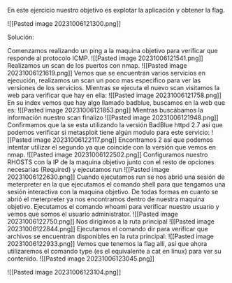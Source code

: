 En este ejercicio nuestro objetivo es explotar la aplicación y obtener la flag.

![[Pasted image 20231006121300.png]]

Solución:

Comenzamos realizando un ping a la maquina objetivo para verificar que responde al protocolo ICMP.
![[Pasted image 20231006121541.png]]
Realizamos un scan de los puertos con nmap.
![[Pasted image 20231006121619.png]]
Vemos que se encuentran varios servicios en ejecución, realizamos un scan un poco mas especifico para ver las versiones de los servicios.
Mientras se ejecuta el nuevo scan visitamos la web para verificar que hay en ella:
![[Pasted image 20231006121758.png]]
En su index vemos que hay algo llamado badblue, buscamos en la web que es:
![[Pasted image 20231006121853.png]]
Mientras buscábamos la información nuestro scan finalizo
![[Pasted image 20231006121948.png]]
Confirmamos que la se esta utilizando la versión BadBlue httpd 2.7 así que podemos verificar si metasploit tiene algún modulo para este servicio:
![[Pasted image 20231006122117.png]]
Encontramos 2 así que podemos intentar utilizar el segundo ya que coincide con la versión que vemos en nmap.
![[Pasted image 20231006122502.png]]
Configuramos nuestro RHOSTS con la IP de la maquina objetivo junto con el resto de opciones necesarias (Required) y ejecutamos run
![[Pasted image 20231006122630.png]]
Cuando ejecutamos run se nos abrió una sesión de meterpreter en la que ejecutamos el comando shell para que tengamos una sesión interactiva con la maquina objetivo. De todas formas en cuanto se abrió el meterpreter ya nos encontramos dentro de nuestra maquina objetivo.
Ejecutamos el comando whoami para verificar nuestro usuario y vemos que somos el usuario administrator.
![[Pasted image 20231006122750.png]]
Nos dirigimos a la ruta principal
![[Pasted image 20231006122844.png]]
Ejecutamos el comando dir para verificar que archivos se encuentran disponibles en la ruta principal:
![[Pasted image 20231006122933.png]]
Vemos que tenemos la flag allí, así que ahora utilizaremos el comando type (es el equivalente a cat en linux) para ver su contenido.
![[Pasted image 20231006123045.png]]



![[Pasted image 20231006123104.png]]

